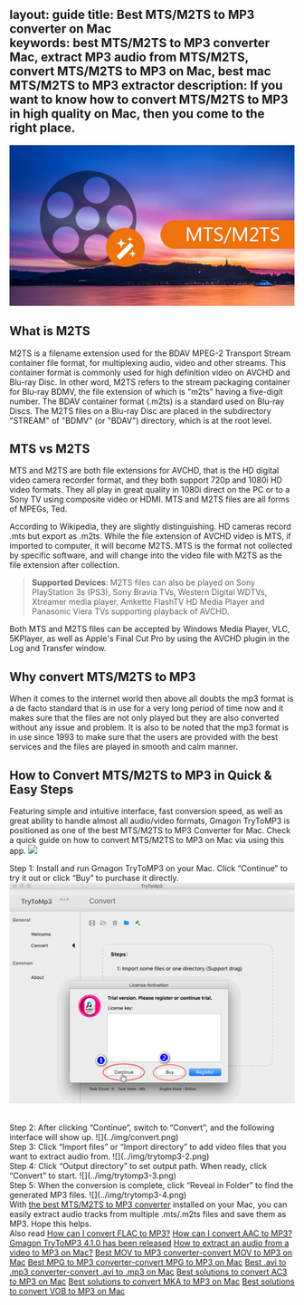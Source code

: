 layout: guide
title: Best MTS/M2TS to MP3 converter on Mac    
keywords: best MTS/M2TS to MP3 converter Mac, extract MP3 audio from MTS/M2TS, convert MTS/M2TS to MP3 on Mac, best mac MTS/M2TS to MP3 extractor 
description: If you want to know how to convert MTS/M2TS to MP3 in high quality on Mac, then you come to the right place. 
---

![](../img/mts.jpg)
<br>

## What is M2TS
M2TS is a filename extension used for the BDAV MPEG-2 Transport Stream container file format, for multiplexing audio, video and other streams. This container format is commonly used for high definition video on AVCHD and Blu-ray Disc. In other word, M2TS refers to the stream packaging container for Blu-ray BDMV, the file extension of which is "m2ts" having a five-digit number. The BDAV container format (.m2ts) is a standard used on Blu-ray Discs. The M2TS files on a Blu-ray Disc are placed in the subdirectory "STREAM" of "BDMV" (or "BDAV") directory, which is at the root level.
<br>
## MTS vs M2TS
MTS and M2TS are both file extensions for AVCHD, that is the HD digital video camera recorder format, and they both support 720p and 1080i HD video formats. They all play in great quality in 1080i direct on the PC or to a Sony TV using composite video or HDMI. MTS and M2TS files are all forms of MPEGs, Ted.

According to Wikipedia, they are slightly distinguishing. HD cameras record .mts but export as .m2ts. While the file extension of AVCHD video is MTS, if imported to computer, it will become M2TS. MTS is the format not collected by specific software, and will change into the video file with M2TS as the file extension after collection.
<br>
>**Supported Devices**:
M2TS files can also be played on Sony PlayStation 3s (PS3), Sony Bravia TVs, Western Digital WDTVs, Xtreamer media player, Amkette FlashTV HD Media Player and Panasonic Viera TVs supporting playback of AVCHD.

Both MTS and M2TS files can be accepted by Windows Media Player, VLC, 5KPlayer, as well as Apple's Final Cut Pro by using the AVCHD plugin in the Log and Transfer window. 
<br>
## Why convert MTS/M2TS to MP3
When it comes to the internet world then above all doubts the mp3 format is a de facto standard that is in use for a very long period of time now and it makes sure that the files are not only played but they are also converted without any issue and problem. It is also to be noted that the mp3 format is in use since 1993 to make sure that the users are provided with the best services and the files are played in smooth and calm manner.
<br>
## How to Convert MTS/M2TS to MP3 in Quick & Easy Steps
Featuring simple and intuitive interface, fast conversion speed, as well as great ability to handle almost all audio/video formats, Gmagon TryToMP3 is positioned as one of the best MTS/M2TS to MP3 Converter for Mac. Check a quick guide on how to convert MTS/M2TS to MP3 on Mac via using this app. 
<a href="https://gmagon.com/products/store/trytomp3/" target="_blank"> <img src="https://gmagon.com/asset/images/free-download.png"/></a>

Step 1: Install and run Gmagon TryToMP3 on your Mac. Click “Continue” to try it out or click “Buy” to purchase it directly.
![](../img/trytomp3-1.png)

<br>
Step 2: After clicking “Continue”, switch to “Convert”, and the following interface will show up. 
![](../img/convert.png)
<br>
Step 3: Click “Import files” or “Import directory” to add video files that you want to extract audio from.  
![](../img/trytomp3-2.png)
<br>
Step 4: Click “Output directory” to set output path. When ready, click “Convert” to start.
![](../img/trytomp3-3.png)
<br>
Step 5: When the conversion is complete, click “Reveal in Folder” to find the generated MP3 files. 
![](../img/trytomp3-4.png)

<br>
With <a href="https://gmagon.com/products/store/trytomp3/" target="_blank"> the best MTS/M2TS to MP3 converter</a> installed on your Mac, you can easily extract audio tracks from multiple .mts/.m2ts files and save them as MP3. Hope this helps.  

<br>
Also read 
<a href="https://gmagon.com/guide/trytomp3/how-can-i-convert-flac-to-mp3.html" target="_blank" >How can I convert FLAC to MP3?</a>
<a href="https://gmagon.com/guide/trytomp3/how-can-i-convert-aac-to-mp3.html " target="_blank" >How can I convert AAC to MP3?</a>
<a href="https://gmagon.com/guide/trytomp3/trytomp3ver4.1.0.html" target="_blank" >Gmagon TryToMP3 4.1.0 has been released</a>
<a href="https://gmagon.com/guide/trytomp3/extract-audio-to-mp3-mac.html" target="_blank" >How to extract an audio from a video to MP3 on Mac?</a>
<a href="https://gmagon.com/guide/trytomp3/best-mov-to-mp3-converter.html" target="_blank" >Best MOV to MP3 converter-convert MOV to MP3 on Mac</a>
<a href="https://gmagon.com/guide/trytomp3/best-tool-to-convert-mpg-to-mp3.html" target="_blank" >Best MPG to MP3 converter-convert MPG to MP3 on Mac</a>
<a href="https://gmagon.com/guide/trytomp3/best-tool-to-convert-avi-to-mp3.html" target="_blank" >Best .avi to .mp3 converter-convert .avi to .mp3 on Mac</a>
<a href="https://gmagon.com/guide/trytomp3/best-tool-to-convert-ac3-to-mp3.html" target="_blank" >Best solutions to convert AC3 to MP3 on Mac</a>
<a href="https://gmagon.com/guide/trytomp3/best-solutions-to-convert-mka-to-mp3.html" target="_blank" >Best solutions to convert MKA to MP3 on Mac</a>
<a href="https://gmagon.com/guide/trytomp3/best-solutions-to-convert-vob-to-mp3.html" target="_blank" >Best solutions to convert VOB to MP3 on Mac</a>

